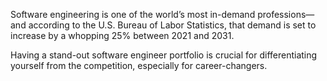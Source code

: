 Software engineering is one of the world’s most in-demand professions—and according to the U.S. Bureau of Labor Statistics, that demand is set to increase by a whopping 25% between 2021 and 2031. 

Having a stand-out software engineer portfolio is crucial for differentiating yourself from the competition, especially for career-changers.

